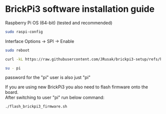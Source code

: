 # BrickPi3 software installation guide

Raspberry Pi OS (64-bit) (tested and recommended)

```sh
sudo raspi-config
```

Interface Options → SPI → Enable

 ```sh
sudo reboot
```

 ```sh
curl -kL https://raw.githubusercontent.com/JRusak/brickpi3-setup/refs/heads/main/system_setup.sh | sudo bash
```

```sh
su - pi
```

password for the "pi" user is also just "pi"

If you are using new BrickPi3 you also need to flash firmware onto the board.  
After switching to user "pi" run below command:

```sh
./flash_brickpi3_firmware.sh
```
